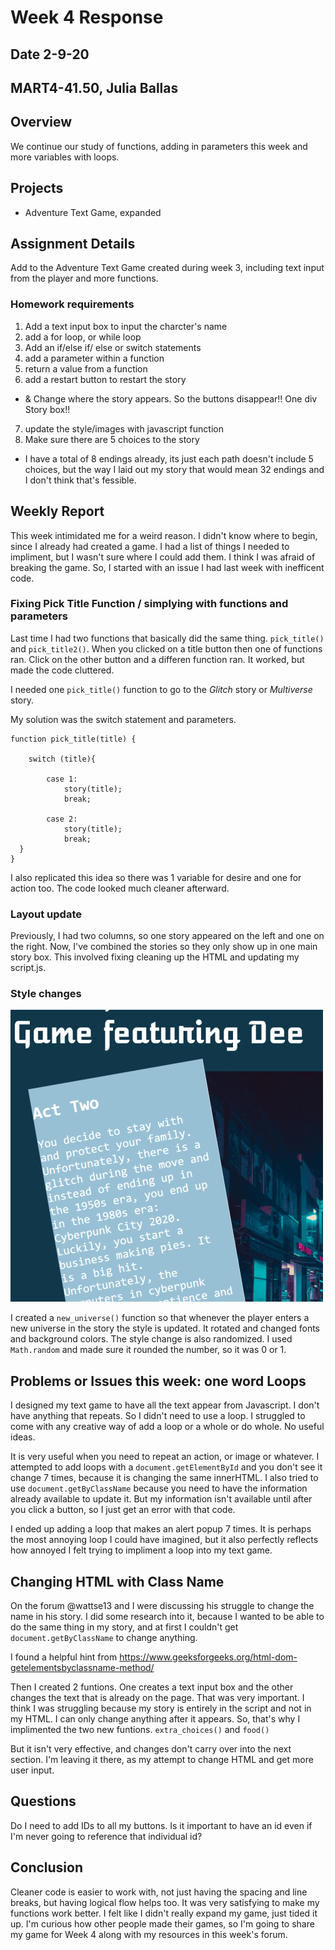 # Week 4 Response
## Date 2-9-20
## MART4-41.50, Julia Ballas


## Overview
We continue our study of functions, adding in parameters this week and more variables with loops.

## Projects

- Adventure Text Game, expanded

## Assignment Details

Add to the Adventure Text Game created during week 3, including text input from the player and more functions.


### Homework requirements
1. Add a text input box to input the charcter's name
2. add a for loop, or while loop
3. Add an if/else if/ else or switch statements
4. add a parameter within a function
5. return a value from a function
6. add a restart button to restart the story
  - & Change where the story appears. So the buttons disappear!! One div Story box!!
7. update the style/images with javascript function
8. Make sure there are 5 choices to the story
  - I have a total of 8 endings already, its just each path doesn't include 5 choices, but the way I laid out my story that would mean 32 endings and I don't think that's fessible.

## Weekly Report
This week intimidated me for a weird reason. I didn't know where to begin, since I already had created a game. I had a list of things I needed to impliment, but I wasn't sure where I could add them. I think I was afraid of breaking the game. So, I started with an issue I had last week with inefficent code.


### Fixing Pick Title Function / simplying with functions and parameters
Last time I had two functions that basically did the same thing. `pick_title()` and `pick_title2()`. When you clicked on a title button then one of functions ran. Click on the other button and a differen function ran. It worked, but made the code cluttered.

I needed one `pick_title()` function to go to the *Glitch* story or *Multiverse* story.

My solution was the switch statement and parameters.

```JS
function pick_title(title) {

    switch (title){

        case 1:
            story(title);
            break;

        case 2:
            story(title);
            break;
  }
}
```
I also replicated this idea so there was 1 variable for desire and one for action too. The code looked much cleaner afterward.

### Layout update
Previously, I had two columns, so one story appeared on the left and one on the right. Now, I've combined the stories so they only show up in one main story box. This involved fixing cleaning up the HTML and updating my script.js.

### Style changes
![screenshot of text game, with 2 test buttons](./images/style_update.png)

I created a `new_universe()` function so that whenever the player enters a new universe in the story the style is updated. It rotated and changed fonts and background colors. The style change is also randomized. I used `Math.random` and made sure it rounded the number, so it was 0 or 1.

## Problems or Issues this week: one word Loops

I designed my text game to have all the text appear from Javascript. I don't have anything that repeats. So I didn't need to use a loop. I struggled to come with any creative way of add a loop or a whole or do whole. No useful ideas.

It is very useful when you need to repeat an action, or image or whatever. I attempted to add loops with a `document.getElementById` and you don't see it change 7 times, because it is changing the same innerHTML. I also tried to use `document.getByClassName` because you need to have the information already available to update it. But my information isn't available until after you click a button, so I just get an error with that code.

I ended up adding a loop that makes an alert popup 7 times. It is perhaps the most annoying loop I could have imagined, but it also perfectly reflects how annoyed I felt trying to impliment a loop into my text game.

## Changing HTML with Class Name

On the forum @wattse13 and I were discussing his struggle to change the name in his story. I did some research into it, because I wanted to be able to do the same thing in my story, and at first I couldn't get `document.getByClassName` to change anything.

I found a helpful hint from
https://www.geeksforgeeks.org/html-dom-getelementsbyclassname-method/

Then I created 2 funtions. One creates a text input box and the other changes the text that is already on the page. That was very important. I think I was struggling because my story is entirely in the script and not in my HTML. I can only change anything after it appears. So, that's why I implimented the two new funtions. `extra_choices()` and `food()`

But it isn't very effective, and changes don't carry over into the next section. I'm leaving it there, as my attempt to change HTML and get more user input.

## Questions
Do I need to add IDs to all my buttons. Is it important to have an id even if I'm never going to reference that individual id?

## Conclusion
Cleaner code is easier to work with, not just having the spacing and line breaks, but having logical flow helps too. It was very satisfying to make my functions work better. I felt like I didn't really expand my game, just tided it up. I'm curious how other people made their games, so I'm going to share my game for Week 4 along with my resources in this week's forum.
